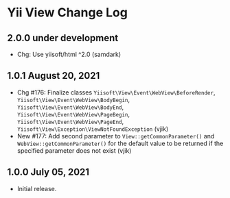# Yii View Change Log


## 2.0.0 under development

- Chg: Use yiisoft/html ^2.0 (samdark)

## 1.0.1 August 20, 2021

- Chg #176: Finalize classes `Yiisoft\View\Event\WebView\BeforeRender`, `Yiisoft\View\Event\WebView\BodyBegin`,
  `Yiisoft\View\Event\WebView\BodyEnd`, `Yiisoft\View\Event\WebView\PageBegin`, `Yiisoft\View\Event\WebView\PageEnd`,
  `Yiisoft\View\Exception\ViewNotFoundException` (vjik)
- New #177: Add second parameter to `View::getCommonParameter()` and `WebView::getCommonParameter()` for the default
  value to be returned if the specified parameter does not exist (vjik)

## 1.0.0 July 05, 2021

- Initial release.
